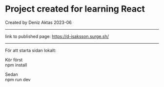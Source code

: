 # Project created for learning React

Created by Deniz Aktas 2023-06

-------------------
 
link to published page: https://d-isaksson.surge.sh/

-------------------
 
För att starta sidan lokalt:

Kör först    
  npm install

Sedan    
  npm run dev
